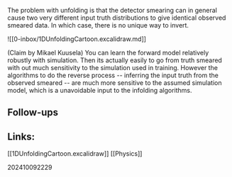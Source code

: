 The problem with unfolding is that the detector smearing can in general cause two very different input truth distributions to give identical observed smeared data. In which case, there is no unique way to invert. 

![[0-inbox/1DUnfoldingCartoon.excalidraw.md]]

(Claim by Mikael Kuusela) You can learn the forward model relatively robustly with simulation. Then its actually easily to go from truth smeared with out much sensitivity to the simulation used in training. However the algorithms to do the reverse process -- inferring the input truth from the observed smeared -- are much more sensitive to the assumed simulation model, which is a unavoidable input to the infolding algorithms.

## Follow-ups


## Links: 
[[1DUnfoldingCartoon.excalidraw]]
[[Physics]]

202410092229
